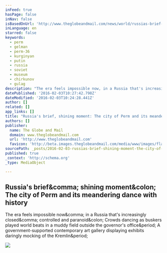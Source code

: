 ```yaml
---
inFeed: true
hasPage: false
inNav: false
isBasedOnUrl: 'http://www.theglobeandmail.com/news/world/russias-brief-shining-moment-the-city-of-perm-and-its-meandering-dance-withhistory/article25968031/'
inLanguage: en
starred: false
keywords:
  - perm
  - gelman
  - perm-36
  - kurginyan
  - putin
  - russia
  - soviet
  - museum
  - chirkunov
  - gulag
description: "The era feels impossible now, in a Russia that's increasingly closed, controlled and paranoid: Crowds dancing as buskers played world beats in a muddy field outside the governor's office. A government-supported contemporary art gallery displaying exhibits daringly mocking of the Kremlin."
datePublished: '2016-02-03T10:27:42.798Z'
dateModified: '2016-02-03T10:24:28.441Z'
author: []
related: []
app_links: []
title: "Russia's brief, shining moment: The city of Perm and its meandering dance with history"
authors: []
publisher:
  name: The Globe and Mail
  domain: www.theglobeandmail.com
  url: 'http://www.theglobeandmail.com'
  favicon: 'http://beta.images.theglobeandmail.com/media/www/images/flag/favicon.ico'
sourcePath: _posts/2016-02-03-russias-brief-shining-moment-the-city-of-perm-and-its-mea.md
published: true
_context: 'http://schema.org'
_type: MediaObject

---
```

<article style=""><h1>Russia's brief&amp;comma; shining moment&amp;colon; The city of Perm and its meandering dance with history</h1><p>The era feels impossible now&amp;comma; in a Russia that's increasingly closed&amp;comma; controlled and paranoid&amp;colon; Crowds dancing as buskers played world beats in a muddy field outside the governor's office&amp;period; A government-supported contemporary art gallery displaying exhibits daringly mocking of the Kremlin&amp;period;</p><img src="http://static.theglobeandmail.ca/7d3/news/world/article25961586.ece/ALTERNATES/w620/permXXfo10.JPG" /></article>